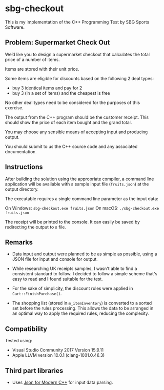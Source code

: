# sbg-checkout

This is my implementation of the C++ Programming Test by SBG Sports Software.


## Problem: Supermarket Check Out

We’d like you to design a supermarket checkout that calculates the total price of a number of items.

Items are stored with their unit price.

Some items are eligible for discounts based on the following 2 deal types:
- buy 3 identical items and pay for 2
- buy 3 (in a set of items) and the cheapest is free

No other deal types need to be considered for the purposes of this exercise.

The output from the C++ program should be the customer receipt. This should show the price of each item bought and the grand total.

You may choose any sensible means of accepting input and producing output.

You should submit to us the C++ source code and any associated documentation.


## Instructions

After building the solution using the appropriate compiler, a command line application will be available with a sample input file (`fruits.json`) at the output directory.

The executable requires a single command line parameter as the input data:

On Windows: `sbg-checkout.exe fruits.json`
On macOS: `./sbg-checkout.exe fruits.json`

The receipt will be printed to the console. It can easily be saved by redirecting the output to a file.


## Remarks

- Data input and output were planned to be as simple as possible, using a JSON file for input and console for output.

- While researching UK receipts samples, I wasn't able to find a consistent standard to follow. I decided to follow a simple scheme that's easy to read and I found suitable for the test.

- For the sake of simplicity, the discount rules were applied in `Cart::FinishPurchase()`.

- The shopping list (stored in `m_itemInventory`) is converted to a sorted set before the rules processing. This allows the data to be arranged in an optimal way to apply the required rules, reducing the complexity.


## Compatibility

Tested using:
- Visual Studio Community 2017 Version 15.9.11
- Apple LLVM version 10.0.1 (clang-1001.0.46.3)


## Third part libraries

- Uses [Json for Modern C++](https://github.com/nlohmann/json) for input data parsing.
